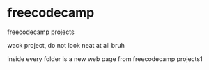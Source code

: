 # freecodecamp
freecodecamp projects

wack project, do not look neat at all bruh

inside every folder is a new web page from freecodecamp projects1
